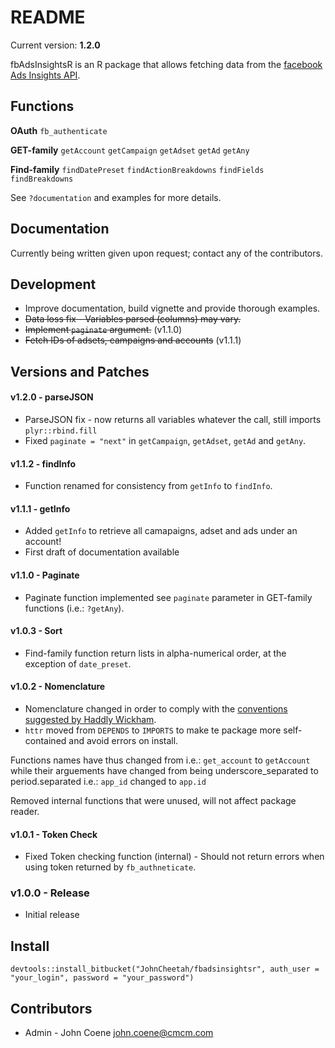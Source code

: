 # README #

Current version: **1.2.0**

fbAdsInsightsR is an R package that allows fetching data from the [facebook Ads Insights API](https://developers.facebook.com/docs/marketing-api/insights/v2.5).

## Functions ##

**OAuth**
`fb_authenticate`

**GET-family**
`getAccount`
`getCampaign`
`getAdset`
`getAd`
`getAny`

**Find-family**
`findDatePreset`
`findActionBreakdowns`
`findFields`
`findBreakdowns`

See `?documentation` and examples for more details.

## Documentation ##

Currently being written given upon request; contact any of the contributors.

## Development ##

* Improve documentation, build vignette and provide thorough examples.
* ~~Data loss fix - Variables parsed (columns) may vary.~~
* ~~Implement `paginate` argument.~~ (v1.1.0)
* ~~Fetch IDs of adsets, campaigns and accounts~~ (v1.1.1)


## Versions and Patches ##

#### v1.2.0 - parseJSON ####

* ParseJSON fix - now returns all variables whatever the call, still imports `plyr::rbind.fill`
* Fixed `paginate = "next"` in `getCampaign`, `getAdset`, `getAd` and `getAny`.

#### v1.1.2 - findInfo ####

* Function renamed for consistency from `getInfo` to `findInfo`.

#### v1.1.1 - getInfo ####

* Added `getInfo` to retrieve all camapaigns, adset and ads under an account!
* First draft of documentation available

#### v1.1.0 - Paginate ####

* Paginate function implemented see `paginate` parameter in GET-family functions (i.e.: `?getAny`).

#### v1.0.3 - Sort ####

* Find-family function return lists in alpha-numerical order, at the exception of `date_preset`.

#### v1.0.2 - Nomenclature ####

* Nomenclature changed in order to comply with the [conventions suggested by Haddly Wickham](http://r-pkgs.had.co.nz/style.html).
* `httr` moved from `DEPENDS` to `IMPORTS` to make te package more self-contained and avoid errors on install.

Functions names have thus changed from i.e.: `get_account` to `getAccount` while their arguements have changed from being underscore_separated to period.separated i.e.: `app_id` changed to `app.id`

Removed internal functions that were unused, will not affect package reader.

#### v1.0.1 - Token Check ####

* Fixed Token checking function (internal) - Should not return errors when using token returned by `fb_authneticate`.

### v1.0.0 - Release ###

* Initial release

## Install ##

`devtools::install_bitbucket("JohnCheetah/fbadsinsightsr", auth_user = "your_login", password = "your_password")`

## Contributors ##

* Admin - John Coene <john.coene@cmcm.com>